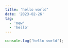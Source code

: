 ```yaml
---
title: 'hello world'
date: '2023-02-26'
tag:
  - 'new'
  - 'hello'
---
```


```js
console.log('hello world');
```
